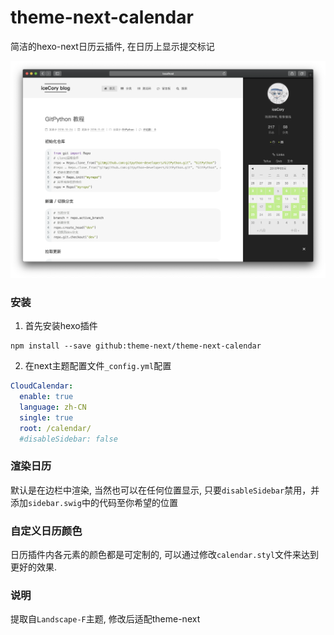 # theme-next-calendar

简洁的hexo-next日历云插件, 在日历上显示提交标记

![](example.png)

### 安装

1. 首先安装hexo插件

```shell
npm install --save github:theme-next/theme-next-calendar
```

2. 在next主题配置文件`_config.yml`配置
```yaml
CloudCalendar:
  enable: true
  language: zh-CN
  single: true
  root: /calendar/
  #disableSidebar: false
```

### 渲染日历

默认是在边栏中渲染, 当然也可以在任何位置显示, 只要`disableSidebar`禁用，并添加`sidebar.swig`中的代码至你希望的位置

### 自定义日历颜色

日历插件内各元素的颜色都是可定制的, 可以通过修改`calendar.styl`文件来达到更好的效果.

### 说明

提取自`Landscape-F`主题, 修改后适配theme-next
